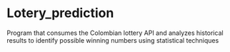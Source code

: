 # Lotery_prediction
Program that consumes the Colombian lottery API and analyzes historical results to identify possible winning numbers using statistical techniques
